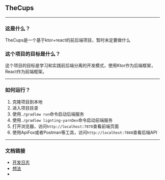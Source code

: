 ## TheCups

---

### 这是什么？

TheCups是一个基于ktor+react的前后端项目，暂时未定要做什么

### 这个项目的目标是什么？

这个项目的目标是学习和实践前后端分离的开发模式，使用Ktor作为后端框架，React作为前端框架。

---

### 如何运行？

1. 克隆项目到本地
2. 进入项目目录
3. 使用`./gradlew run`命令启动后端服务
4. 使用`./gradlew lignting-yarnDev`命令启动前端服务
5. 打开浏览器，访问`http://localhost:7878`查看前端页面
6. 使用ApiFox或者Postman等工具，访问`http://localhost:7868`查看后端API

---

### 文档链接

- [开发日志](doc/documents/dev-log.md)
- [想法](doc/documents/ideas.md)
- 